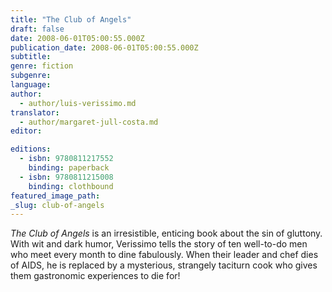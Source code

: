 ```yaml
---
title: "The Club of Angels"
draft: false
date: 2008-06-01T05:00:55.000Z
publication_date: 2008-06-01T05:00:55.000Z
subtitle:
genre: fiction
subgenre:
language:
author:
  - author/luis-verissimo.md
translator:
  - author/margaret-jull-costa.md
editor:

editions:
  - isbn: 9780811217552
    binding: paperback
  - isbn: 9780811215008
    binding: clothbound
featured_image_path:
_slug: club-of-angels
---
```


_The Club of Angels_ is an irresistible, enticing book about the sin of gluttony. With wit and dark humor, Verissimo tells the story of ten well-to-do men who meet every month to dine fabulously. When their leader and chef dies of AIDS, he is replaced by a mysterious, strangely taciturn cook who gives them gastronomic experiences to die for!

